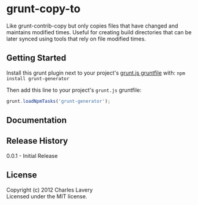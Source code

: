 # grunt-copy-to

Like grunt-contrib-copy but only copies files that have changed and maintains modified times. Useful for creating build directories that can be later synced using tools that rely on file modified times.

## Getting Started
Install this grunt plugin next to your project's [grunt.js gruntfile][getting_started] with: `npm install grunt-generator`

Then add this line to your project's `grunt.js` gruntfile:

```javascript
grunt.loadNpmTasks('grunt-generator');
```

[grunt]: http://gruntjs.com/
[getting_started]: https://github.com/gruntjs/grunt/blob/master/docs/getting_started.md

## Documentation


## Release History
0.0.1 - Initial Release

## License
Copyright (c) 2012 Charles Lavery  
Licensed under the MIT license.
